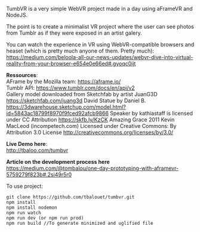 TumbVR is a very simple WebVR project made in a day using aFrameVR and NodeJS.

The point is to create a minimalist VR project where the user can see photos from Tumblr as if they were exposed in an artist galery.

You can watch the experience in VR using WebVR-compatible browsers and heaset (which is pretty much anyone of them. Pretty much):
https://medium.com/beloola-all-our-news-updates/webvr-dive-into-virtual-reality-from-your-browser-e654e0e66ed#.gyoqc0ijt

**Ressources**:  
AFrame by the Mozilla team: https://aframe.io/  
Tumblr API: https://www.tumblr.com/docs/en/api/v2  
Gallery model downloaded from Sketchfab by artist JuanG3D https://sketchfab.com/juang3d
David Statue by Daniel B. https://3dwarehouse.sketchup.com/model.html?id=5843ac18799f8970f9fced92afcb9866
Speaker by kathiastaff is licensed under CC Attribution https://skfb.ly/KzCK
Amazing Grace 2011 Kevin MacLeod (incompetech.com) Licensed under Creative Commons: By Attribution 3.0 License http://creativecommons.org/licenses/by/3.0/

**Live Demo here**:  
http://tbaloo.com/tumbvr

**Article on the development process here**  
https://medium.com/@tombalou/one-day-prototyping-with-aframevr-5759279f823b#.2si49r5r0

To use project:
```
git clone https://github.com/tbalouet/tumbvr.git  
npm install  
npm install nodemon  
npm run watch  
npm run dev (or npm run prod)  
npm run build //To generate minimized and uglified file
```

